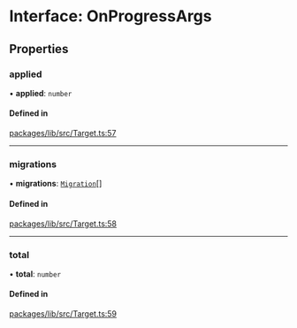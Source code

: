 # Interface: OnProgressArgs

## Properties

### applied

• **applied**: `number`

#### Defined in

[packages/lib/src/Target.ts:57](https://github.com/Knaackee/hotmig/blob/f83b948/packages/lib/src/Target.ts#L57)

___

### migrations

• **migrations**: [`Migration`](Migration.md)[]

#### Defined in

[packages/lib/src/Target.ts:58](https://github.com/Knaackee/hotmig/blob/f83b948/packages/lib/src/Target.ts#L58)

___

### total

• **total**: `number`

#### Defined in

[packages/lib/src/Target.ts:59](https://github.com/Knaackee/hotmig/blob/f83b948/packages/lib/src/Target.ts#L59)

